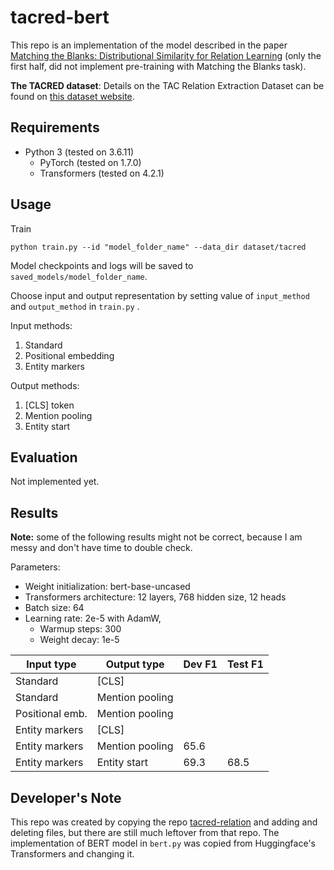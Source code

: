 tacred-bert
=========================

This repo is an implementation of the model described in the paper [Matching the Blanks: Distributional Similarity for Relation Learning](https://arxiv.org/abs/1906.03158) (only the first half, did not implement pre-training with Matching the Blanks task).

**The TACRED dataset**: Details on the TAC Relation Extraction Dataset can be found on [this dataset website](https://nlp.stanford.edu/projects/tacred/).

## Requirements

- Python 3 (tested on 3.6.11)
  - PyTorch (tested on 1.7.0)
  - Transformers (tested on 4.2.1)

## Usage

Train
```
python train.py --id "model_folder_name" --data_dir dataset/tacred
```

Model checkpoints and logs will be saved to `saved_models/model_folder_name`.

Choose input and output representation by setting value of `input_method` and `output_method` in `train.py` . 

Input methods:

1. Standard
2. Positional embedding
3. Entity markers

Output methods:

1. [CLS] token
2. Mention pooling
3. Entity start

## Evaluation

Not implemented yet.

## Results

**Note:** some of the following results might not be correct, because I am messy and don't have time to double check.

Parameters:

- Weight initialization: bert-base-uncased
- Transformers architecture: 12 layers, 768 hidden size, 12 heads
- Batch size: 64
- Learning rate: 2e-5 with AdamW,
  - Warmup steps: 300
  - Weight decay: 1e-5

| Input type      | Output type     | Dev F1 | Test F1 |
| --------------- | --------------- | ------ | ------- |
| Standard        | [CLS]           |        |         |
| Standard        | Mention pooling |        |         |
| Positional emb. | Mention pooling |        |         |
| Entity markers  | [CLS]           |        |         |
| Entity markers  | Mention pooling | 65.6   |         |
| Entity markers  | Entity start    | 69.3   | 68.5    |

## Developer's Note

This repo was created by copying the repo [tacred-relation](https://github.com/yuhaozhang/tacred-relation) and adding and deleting files, but there are still much leftover from that repo. The implementation of BERT model in `bert.py` was copied from Huggingface's Transformers and changing it.